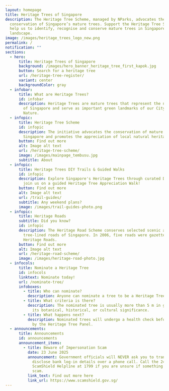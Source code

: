 ```yaml
---
layout: homepage
title: Heritage Trees of Singapore
description: The Heritage Tree Scheme, managed by NParks, advocates the
  conservation of Singapore’s mature trees. Support the Heritage Tree Scheme and
  help us to identify, recognise and conserve mature trees in Singapore’s
  landscape.
image: /images/heritage_trees_logo_new.png
permalink: /
notification: ""
sections:
  - hero:
      title: Heritage Trees of Singapore
      background: /images/hero_banner_heritage_tree_first_kapok.jpg
      button: Search for a heritage tree
      url: /heritage-tree-register/
      variant: center
      backgroundColor: gray
  - infobar:
      title: What are Heritage Trees?
      id: infobar
      description: Heritage Trees are mature trees that represent the natural heritage
        of Singapore and serve as important green landmarks of our City in
        Nature.
  - infopic:
      title: Heritage Tree Scheme
      id: infopic
      description: The initiative advocates the conservation of mature trees in
        Singapore and promotes the appreciation of local natural heritage.
      button: Find out more
      alt: Image alt text
      url: /heritage-tree-scheme/
      image: /images/mainpage_tembusu.jpg
      subtitle: About
  - infopic:
      title: Heritage Trees DIY Trails & Guided Walks
      id: infopic
      description: Explore Singapore's Heritage Trees through curated DIY trails or
        join us on a guided Heritage Tree Appreciation Walk!
      button: Find out more
      alt: Image alt text
      url: /trail-guides/
      subtitle: Any weekend plans?
      image: /images/trail-guides-photo.png
  - infopic:
      title: Heritage Roads
      subtitle: Did you know?
      id: infopic
      description: The Heritage Road Scheme conserves selected scenic and significant
        tree-lined roads of Singapore. In 2006, five roads were gazetted as
        Heritage Roads.
      button: Find out more
      alt: Image alt text
      url: /heritage-road-scheme/
      image: /images/heritage-road-photo.jpg
  - infocols:
      title: Nominate a Heritage Tree
      id: infocols
      linktext: Nominate today!
      url: /nominate-tree/
      infoboxes:
        - title: Who can nominate?
          description: Anyone can nominate a tree to be a Heritage Tree.
        - title: What criteria is there?
          description: The nominated tree is usually more than 5 m in girth and noted for
            its botanical, historical, or cultural significance.
        - title: What happens next?
          description: Nominated trees will undergo a health check before being considered
            by the Heritage Tree Panel.
  - announcements:
      title: Announcements
      id: announcements
      announcement_items:
        - title: Beware of Impersonation Scam
          date: 23 June 2025
          announcement: Government officials will NEVER ask you to transfer money or
            disclose bank log-in details over a phone call. Call the 24/7
            ScamShield Helpline at 1799 if you are unsure if something is a
            scam.
          link_text: Find out more here
          link_url: https://www.scamshield.gov.sg/
---
```

